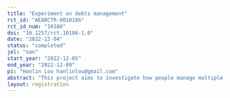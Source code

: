 ```yaml
---
title: "Experiment on debts management"
rct_id: "AEARCTR-0010186"
rct_id_num: "10186"
doi: "10.1257/rct.10186-1.0"
date: "2022-12-04"
status: "completed"
jel: "nan"
start_year: "2022-12-05"
end_year: "2022-12-09"
pi: "Hanlin Lou hanlinlou@gmail.com"
abstract: "This project aims to investigate how people manage multiple debts. In particular, how they make repayment with limited cash flow. Previous studies indicate that some people prefer paying off smaller debts first when bigger debts have higher interest rates. It may lead to the loss of financial benefits when bigger debts are costly. This project not only attempts to identify such preference but also to investigate whether it is influenced by income, number of debts, and types of debts, and whether the costs of paying off lower higher interest debts are exacerbated if distinct debt products such as BNPL schemes are introduced vs. only credit card debts."
layout: registration
---
```


